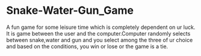 # Snake-Water-Gun_Game
A fun game for some leisure time which is completely dependent on ur luck.
It is game between the user and the computer.Computer randomly selects between snake,water and gun and you select among the three of ur choice and based on the conditions, you win or lose or the game is a tie.
